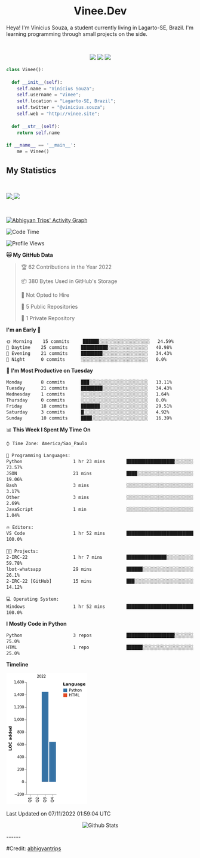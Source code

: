 <h1 align="center">
  <b>Vinee.Dev</b>
</h1>

Heya! I'm Vinicius Souza, a student currently living in Lagarto-SE, Brazil. I'm learning programming through small projects  on the side.

<br>

<p>
<div align="center">
  <img src="https://img.shields.io/badge/-HTML-c58545?style=for-the-badge&logo=html5&logoColor=c58545&labelColor=282828">
  <img src="https://img.shields.io/badge/-CSS-d1a01f?style=for-the-badge&logo=css3&logoColor=d1a01f&labelColor=282828">
  <img src="https://img.shields.io/badge/-Python-98b982?style=for-the-badge&logo=python&logoColor=98b982&labelColor=282828">
</div>
</p>

```python
class Vinee():
    
  def __init__(self):
    self.name = "Vinícius Souza";
    self.username = "Vinee";
    self.location = "Lagarto-SE, Brazil";
    self.twitter = "@vinicius.souza";
    self.web = "http://vinee.site";
  
  def __str__(self):
    return self.name

if __name__ == '__main__':
    me = Vinee()
```

<!--
<div align="center">
  <a href="https://open.spotify.com/user/6s6pbtefezpookh8gwnkko15v">
    <img src="https://spotify-readme-theta-virid.vercel.app/api?scan=true&theme=dark" width="240px">
  </a>
</div>
-->

## My Statistics

<br/>
<p align="left">
  <a href="http://vinee.site/">
  <img width="49.5%" src="https://github-readme-stats.vercel.app/api?username=Vineees&show_icons=true&theme=gruvbox&hide_border=true" />
    <img width="49.5%" src="https://github-readme-streak-stats.herokuapp.com?user=Vinees&theme=gruvbox&hide_border=true" />
  </a>
</p>
<br>

[![Abhigyan Trips' Activity Graph](https://activity-graph.herokuapp.com/graph?username=Vineees&custom_title=Vinee%20Trips's%20Contribution%20Graph&theme=gruvbox&bg_color=282828&hide_border=true&line=d1a01f&point=c58545)](https://vinee.site)

<!--START_SECTION:waka-->
![Code Time](http://img.shields.io/badge/Code%20Time-16%20hrs%2042%20mins-blue)

![Profile Views](http://img.shields.io/badge/Profile%20Views-0-blue)

**🐱 My GitHub Data** 

> 🏆 62 Contributions in the Year 2022
 > 
> 📦 380 Bytes Used in GitHub's Storage 
 > 
> 🚫 Not Opted to Hire
 > 
> 📜 5 Public Repositories 
 > 
> 🔑 1 Private Repository 
 > 
**I'm an Early 🐤** 

```text
🌞 Morning    15 commits     ██████░░░░░░░░░░░░░░░░░░░   24.59% 
🌆 Daytime    25 commits     ██████████░░░░░░░░░░░░░░░   40.98% 
🌃 Evening    21 commits     ████████░░░░░░░░░░░░░░░░░   34.43% 
🌙 Night      0 commits      ░░░░░░░░░░░░░░░░░░░░░░░░░   0.0%

```
📅 **I'm Most Productive on Tuesday** 

```text
Monday       8 commits      ███░░░░░░░░░░░░░░░░░░░░░░   13.11% 
Tuesday      21 commits     ████████░░░░░░░░░░░░░░░░░   34.43% 
Wednesday    1 commits      ░░░░░░░░░░░░░░░░░░░░░░░░░   1.64% 
Thursday     0 commits      ░░░░░░░░░░░░░░░░░░░░░░░░░   0.0% 
Friday       18 commits     ███████░░░░░░░░░░░░░░░░░░   29.51% 
Saturday     3 commits      █░░░░░░░░░░░░░░░░░░░░░░░░   4.92% 
Sunday       10 commits     ████░░░░░░░░░░░░░░░░░░░░░   16.39%

```


📊 **This Week I Spent My Time On** 

```text
⌚︎ Time Zone: America/Sao_Paulo

💬 Programming Languages: 
Python                   1 hr 23 mins        ██████████████████░░░░░░░   73.57% 
JSON                     21 mins             ████░░░░░░░░░░░░░░░░░░░░░   19.06% 
Bash                     3 mins              ░░░░░░░░░░░░░░░░░░░░░░░░░   3.17% 
Other                    3 mins              ░░░░░░░░░░░░░░░░░░░░░░░░░   2.69% 
JavaScript               1 min               ░░░░░░░░░░░░░░░░░░░░░░░░░   1.04%

🔥 Editors: 
VS Code                  1 hr 52 mins        █████████████████████████   100.0%

🐱‍💻 Projects: 
2-IRC-22                 1 hr 7 mins         ███████████████░░░░░░░░░░   59.78% 
lbot-whatsapp            29 mins             ██████░░░░░░░░░░░░░░░░░░░   26.1% 
2-IRC-22 [GitHub]        15 mins             ███░░░░░░░░░░░░░░░░░░░░░░   14.12%

💻 Operating System: 
Windows                  1 hr 52 mins        █████████████████████████   100.0%

```

**I Mostly Code in Python** 

```text
Python                   3 repos             ██████████████████░░░░░░░   75.0% 
HTML                     1 repo              ██████░░░░░░░░░░░░░░░░░░░   25.0%

```


**Timeline**

![Chart not found](https://raw.githubusercontent.com/Vineees/Vineees/main/charts/bar_graph.png) 


 Last Updated on 07/11/2022 01:59:04 UTC
<!--END_SECTION:waka-->

<p align="center">
        <img src="https://raw.githubusercontent.com/mayhemantt/mayhemantt/Update/svg/Bottom.svg" alt="Github Stats" />
</p>
------

#Credit: [abhigyantrips](https://github.com/abhigyantrips)
